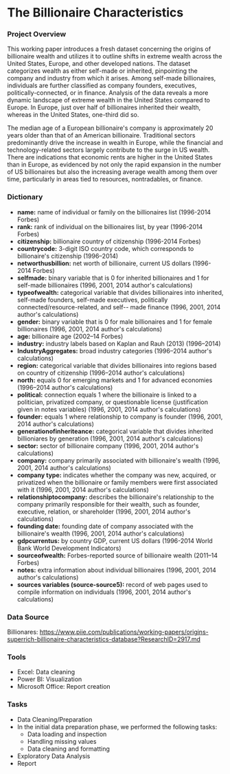 # The Billionaire Characteristics 
### Project Overview
This working paper introduces a fresh dataset concerning the origins of billionaire wealth and utilizes it to outline shifts in extreme wealth across the United States, Europe, and other developed nations. The dataset categorizes wealth as either self-made or inherited, pinpointing the company and industry from which it arises. Among self-made billionaires, individuals are further classified as company founders, executives, politically-connected, or in finance. Analysis of the data reveals a more dynamic landscape of extreme wealth in the United States compared to Europe. In Europe, just over half of billionaires inherited their wealth, whereas in the United States, one-third did so.

The median age of a European billionaire's company is approximately 20 years older than that of an American billionaire. Traditional sectors predominantly drive the increase in wealth in Europe, while the financial and technology-related sectors largely contribute to the surge in US wealth. There are indications that economic rents are higher in the United States than in Europe, as evidenced by not only the rapid expansion in the number of US billionaires but also the increasing average wealth among them over time, particularly in areas tied to resources, nontradables, or finance.
### Dictionary
- **name:**	name of individual or family on the billionaires list	(1996-2014	Forbes)
- **rank:**	rank of individual on the billionaires list, by year	(1996-2014	Forbes)
- **citizenship:**	billionaire country of citizenship	(1996-2014	Forbes)
- **countrycode:**	3-digit ISO country code, which corresponds to billionaire's citizenship	(1996–2014)
- **networthusbillion:**	net worth of billionaire, current US dollars	(1996-2014	Forbes)
- **selfmade:**	binary variable that is 0 for inherited billionaires and 1 for self-made billionaires	(1996, 2001, 2014	author's calculations)
- **typeofwealth:**	categorical variable that divides billionaires into inherited, self-made founders, self-made executives, politically connected/resource-related, and self-- made finance	(1996, 2001, 2014	author's calculations)
- **gender:**	binary variable that is 0 for male billionaires and 1 for female billionaires	(1996, 2001, 2014	author's calculations)
- **age:**	billionaire age	(2002–14	Forbes)
- **industry:**	industry labels based on Kaplan and Rauh (2013)	(1996–2014)	
- **IndustryAggregates:**	broad industry categories  (1996–2014	author's calculations)
- **region:**	categorical variable that divides billionaires into regions based on country of citizenship	(1996–2014	author's calculations)
- **north:**	equals 0 for emerging markets and 1 for advanced economies	(1996–2014	author's calculations)
- **political:** connection	equals 1 where the billionaire is linked to a politician, privatized company, or questionable license (justification given in notes variables)	(1996, 2001, 2014	author's calculations)
- **founder:**	equals 1 where relationship to company is founder	(1996, 2001, 2014	author's calculations)
- **generationofinheriteance:**	categorical variable that divides inherited billioniares by generation	(1996, 2001, 2014	author's calculations)
- **sector:**	sector of billionaire company	(1996, 2001, 2014	author's calculations)
- **company:**	company primarily associated with billionaire's wealth	(1996, 2001, 2014	author's calculations)
- **company type:**	indicates whether the company was new, acquired, or privatized when the billionaire or family members were first associated with it	(1996, 2001, 2014	author's calculations)
- **relationshiptocompany:**	describes the billionaire's relationship to the company primarily responsible for their wealth, such as founder, executive, relation, or shareholder	(1996, 2001, 2014	author's calculations)
- **founding date:**	founding date of company associated with the billionaire's wealth	(1996, 2001, 2014	author's calculations)
- **gdpcurrentus:**	by country GDP, current US dollars	(1996-2014	World Bank World Development Indicators)
- **sourceofwealth:**	Forbes-reported source of billionaire wealth	(2011–14	Forbes)
- **notes:**	extra information about individual billionaires	(1996, 2001, 2014	author's calculations)
- **sources variables (source-source5):**	record of web pages used to compile information on individuals	(1996, 2001, 2014	author's calculations)

### Data Source
Billionares: https://www.piie.com/publications/working-papers/origins-superrich-billionaire-characteristics-database?ResearchID=2917.md
### Tools
- Excel: Data cleaning
- Power BI: Visualization
- Microsoft Office: Report creation
### Tasks
- Data Cleaning/Preparation
- In the initial data preparation phase, we performed the following tasks:
  - Data loading and inspection
  - Handling missing values
  - Data cleaning and formatting
- Exploratory Data Analysis
- Report
